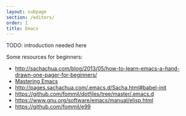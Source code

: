 ```yaml
---
layout: subpage
section: /editors/
order: 1
title: Emacs
---
```


TODO: introduction needed here

Some resources for beginners:

- http://sachachua.com/blog/2013/05/how-to-learn-emacs-a-hand-drawn-one-pager-for-beginners/
- [Mastering Emacs](https://www.masteringemacs.org/)
- http://pages.sachachua.com/.emacs.d/Sacha.html#babel-init
- https://github.com/fommil/dotfiles/tree/master/.emacs.d
- https://www.gnu.org/software/emacs/manual/elisp.html
- https://github.com/fommil/e99
